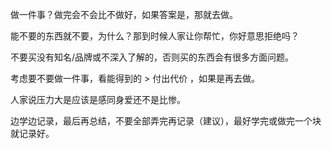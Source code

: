 做一件事？做完会不会比不做好，如果答案是，那就去做。

能不要的东西就不要，为什么？那到时候人家让你帮忙，你好意思拒绝吗？

不要买没有知名/品牌或不深入了解的，否则买的东西会有很多方面问题。

考虑要不要做一件事，看能得到的 > 付出代价 ，如果是再去做。

人家说压力大是应该是感同身爱还不是比惨。

边学边记录，最后再总结，不要全部弄完再记录（建议），最好学完或做完一个块就记录好。
